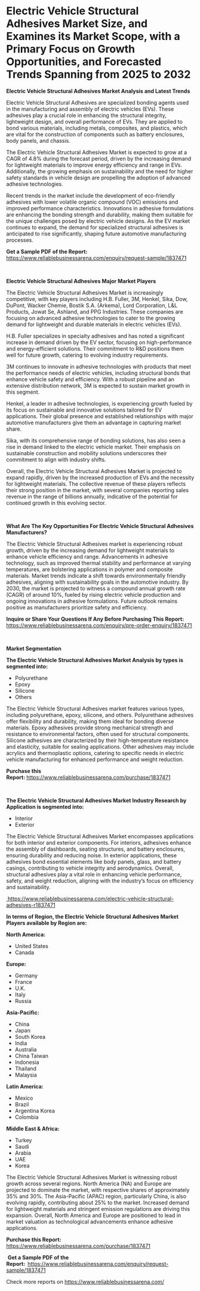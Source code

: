 <p><h1>Electric Vehicle Structural Adhesives Market Size, and Examines its Market Scope, with a Primary Focus on Growth Opportunities, and Forecasted Trends Spanning from 2025 to 2032</h1></p><p><strong>Electric Vehicle Structural Adhesives Market Analysis and Latest Trends</strong></p>
<p><p>Electric Vehicle Structural Adhesives are specialized bonding agents used in the manufacturing and assembly of electric vehicles (EVs). These adhesives play a crucial role in enhancing the structural integrity, lightweight design, and overall performance of EVs. They are applied to bond various materials, including metals, composites, and plastics, which are vital for the construction of components such as battery enclosures, body panels, and chassis.</p><p>The Electric Vehicle Structural Adhesives Market is expected to grow at a CAGR of 4.8% during the forecast period, driven by the increasing demand for lightweight materials to improve energy efficiency and range in EVs. Additionally, the growing emphasis on sustainability and the need for higher safety standards in vehicle design are propelling the adoption of advanced adhesive technologies. </p><p>Recent trends in the market include the development of eco-friendly adhesives with lower volatile organic compound (VOC) emissions and improved performance characteristics. Innovations in adhesive formulations are enhancing the bonding strength and durability, making them suitable for the unique challenges posed by electric vehicle designs. As the EV market continues to expand, the demand for specialized structural adhesives is anticipated to rise significantly, shaping future automotive manufacturing processes.</p></p>
<p><strong>Get a Sample PDF of the Report:&nbsp;</strong> <a href="https://www.reliablebusinessarena.com/enquiry/request-sample/1837471?utm_campaign=3024&utm_medium=2&utm_source=Github&utm_content=ia&utm_term=03042025&utm_id=electric-vehicle-structural-adhesives">https://www.reliablebusinessarena.com/enquiry/request-sample/1837471</a></p>
<p>&nbsp;</p>
<p><strong>Electric Vehicle Structural Adhesives Major Market Players</strong></p>
<p><p>The Electric Vehicle Structural Adhesives Market is increasingly competitive, with key players including H.B. Fuller, 3M, Henkel, Sika, Dow, DuPont, Wacker Chemie, Bostik S.A. (Arkema), Lord Corporation, L&L Products, Jowat Se, Ashland, and PPG Industries. These companies are focusing on advanced adhesive technologies to cater to the growing demand for lightweight and durable materials in electric vehicles (EVs).</p><p>H.B. Fuller specializes in specialty adhesives and has noted a significant increase in demand driven by the EV sector, focusing on high-performance and energy-efficient solutions. Their commitment to R&D positions them well for future growth, catering to evolving industry requirements.</p><p>3M continues to innovate in adhesive technologies with products that meet the performance needs of electric vehicles, including structural bonds that enhance vehicle safety and efficiency. With a robust pipeline and an extensive distribution network, 3M is expected to sustain market growth in this segment.</p><p>Henkel, a leader in adhesive technologies, is experiencing growth fueled by its focus on sustainable and innovative solutions tailored for EV applications. Their global presence and established relationships with major automotive manufacturers give them an advantage in capturing market share.</p><p>Sika, with its comprehensive range of bonding solutions, has also seen a rise in demand linked to the electric vehicle market. Their emphasis on sustainable construction and mobility solutions underscores their commitment to align with industry shifts.</p><p>Overall, the Electric Vehicle Structural Adhesives Market is projected to expand rapidly, driven by the increased production of EVs and the necessity for lightweight materials. The collective revenue of these players reflects their strong position in the market, with several companies reporting sales revenue in the range of billions annually, indicative of the potential for continued growth in this evolving sector.</p></p>
<p>&nbsp;</p>
<p><strong>What Are The Key Opportunities For Electric Vehicle Structural Adhesives Manufacturers?</strong></p>
<p><p>The Electric Vehicle Structural Adhesives market is experiencing robust growth, driven by the increasing demand for lightweight materials to enhance vehicle efficiency and range. Advancements in adhesive technology, such as improved thermal stability and performance at varying temperatures, are bolstering applications in polymer and composite materials. Market trends indicate a shift towards environmentally friendly adhesives, aligning with sustainability goals in the automotive industry. By 2030, the market is projected to witness a compound annual growth rate (CAGR) of around 10%, fueled by rising electric vehicle production and ongoing innovations in adhesive formulations. Future outlook remains positive as manufacturers prioritize safety and efficiency.</p></p>
<p><strong>Inquire or Share Your Questions If Any Before Purchasing This Report:</strong> <a href="https://www.reliablebusinessarena.com/enquiry/pre-order-enquiry/1837471?utm_campaign=3024&utm_medium=2&utm_source=Github&utm_content=ia&utm_term=03042025&utm_id=electric-vehicle-structural-adhesives">https://www.reliablebusinessarena.com/enquiry/pre-order-enquiry/1837471</a></p>
<p>&nbsp;</p>
<p><strong>Market Segmentation</strong></p>
<p><strong>The Electric Vehicle Structural Adhesives Market Analysis by types is segmented into:</strong></p>
<p><ul><li>Polyurethane</li><li>Epoxy</li><li>Silicone</li><li>Others</li></ul></p>
<p><p>The Electric Vehicle Structural Adhesives market features various types, including polyurethane, epoxy, silicone, and others. Polyurethane adhesives offer flexibility and durability, making them ideal for bonding diverse materials. Epoxy adhesives provide strong mechanical strength and resistance to environmental factors, often used for structural components. Silicone adhesives are characterized by their high-temperature resistance and elasticity, suitable for sealing applications. Other adhesives may include acrylics and thermoplastic options, catering to specific needs in electric vehicle manufacturing for enhanced performance and weight reduction.</p></p>
<p><strong>Purchase this Report:&nbsp;</strong><a href="https://www.reliablebusinessarena.com/purchase/1837471?utm_campaign=3024&utm_medium=2&utm_source=Github&utm_content=ia&utm_term=03042025&utm_id=electric-vehicle-structural-adhesives">https://www.reliablebusinessarena.com/purchase/1837471</a></p>
<p>&nbsp;</p>
<p><strong>The Electric Vehicle Structural Adhesives Market Industry Research by Application is segmented into:</strong></p>
<p><ul><li>Interior</li><li>Exterior</li></ul></p>
<p><p>The Electric Vehicle Structural Adhesives Market encompasses applications for both interior and exterior components. For interiors, adhesives enhance the assembly of dashboards, seating structures, and battery enclosures, ensuring durability and reducing noise. In exterior applications, these adhesives bond essential elements like body panels, glass, and battery casings, contributing to vehicle integrity and aerodynamics. Overall, structural adhesives play a vital role in enhancing vehicle performance, safety, and weight reduction, aligning with the industry’s focus on efficiency and sustainability.</p></p>
<p><a href="https://www.reliablebusinessarena.com/electric-vehicle-structural-adhesives-r1837471?utm_campaign=3024&utm_medium=2&utm_source=Github&utm_content=ia&utm_term=03042025&utm_id=electric-vehicle-structural-adhesives">&nbsp;https://www.reliablebusinessarena.com/electric-vehicle-structural-adhesives-r1837471</a></p>
<p><strong>In terms of Region, the Electric Vehicle Structural Adhesives Market Players available by Region are:</strong></p>
<p>
    <p> <strong> North America: </strong>
        <ul>
            <li>United States</li>
            <li>Canada</li>
        </ul>
        </p> 
    <p> <strong> Europe: </strong>
        <ul>
            <li>Germany</li>
            <li>France</li>
            <li>U.K.</li>
            <li>Italy</li>
            <li>Russia</li>
        </ul>
        </p> 
    <p> <strong> Asia-Pacific: </strong>
        <ul>
            <li>China</li>
            <li>Japan</li>
            <li>South Korea</li>
            <li>India</li>
            <li>Australia</li>
            <li>China Taiwan</li>
            <li>Indonesia</li>
            <li>Thailand</li>
            <li>Malaysia</li>
        </ul>
        </p> 
    <p> <strong> Latin America: </strong>
        <ul>
            <li>Mexico</li>
            <li>Brazil</li>
            <li>Argentina Korea</li>
            <li>Colombia</li>
        </ul>
        </p> 
    <p> <strong> Middle East & Africa: </strong>
        <ul>
            <li>Turkey</li>
            <li>Saudi</li>
            <li>Arabia</li>
            <li>UAE</li>
            <li>Korea</li>
        </ul>
    </p>
    </p>
<p><p>The Electric Vehicle Structural Adhesives Market is witnessing robust growth across several regions. North America (NA) and Europe are projected to dominate the market, with respective shares of approximately 35% and 30%. The Asia-Pacific (APAC) region, particularly China, is also evolving rapidly, contributing about 25% to the market. Increased demand for lightweight materials and stringent emission regulations are driving this expansion. Overall, North America and Europe are positioned to lead in market valuation as technological advancements enhance adhesive applications.</p></p>
<p><strong>Purchase this Report: </strong><a href="https://www.reliablebusinessarena.com/purchase/1837471?utm_campaign=3024&utm_medium=2&utm_source=Github&utm_content=ia&utm_term=03042025&utm_id=electric-vehicle-structural-adhesives">https://www.reliablebusinessarena.com/purchase/1837471</a></p>
<p>&nbsp;<strong>Get a Sample PDF of the Report:&nbsp;&nbsp;</strong><a href="https://www.reliablebusinessarena.com/enquiry/request-sample/1837471?utm_campaign=3024&utm_medium=2&utm_source=Github&utm_content=ia&utm_term=03042025&utm_id=electric-vehicle-structural-adhesives">https://www.reliablebusinessarena.com/enquiry/request-sample/1837471</a></p>
<p><strong></strong></p>
<p>Check more reports on <a href="https://www.reliablebusinessarena.com/?utm_campaign=3024&utm_medium=2&utm_source=Github&utm_content=ia&utm_term=03042025&utm_id=electric-vehicle-structural-adhesives">https://www.reliablebusinessarena.com/</a></p>